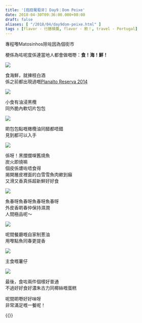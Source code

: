 ```yaml
---
title: '[抱抱葡萄牙] Day9：Dom Peixe'
date: 2018-04-30T09:36:00.000+08:00
draft: false
aliases: [ "/2018/04/day9dom-peixe.html" ]
tags : [flavor - 行膳積腹, flavor - 飲！, travel - Portugal]
---
```


專程嚟Matosinhos除咗因為個街市  

梗係為咗呢度係連當地人都會做嘅嘢：**食！海！鮮！**

![](/images/portugal9d1.jpg)

食海鮮，就揀枝白酒  
係之前都出現過嘅[Planalto Reserva 2014](https://hidie.net/portugal6h/)  

![](/images/portugal9d2.jpg)

小食有油浸黑欖  
同外脆內軟切片包包  

![](/images/portugal9d3.jpg)

啲包包點嘅橄欖油同醋都唔錯  
見到都可以入手  

![](/images/portugal9d.jpg)

係呀！黑擝擝㗎舊燒魚  
炭火即燒嘛  
個皮係燶咗唔食得  
揭開層皮裡面的白雪雪魚肉嫰到癲  
又滑又香真係超新鮮好好食  

![](/images/portugal9d4.jpg)

魚春呀魚春呀魚春呀魚春呀  
外皮香啲春仲保持濕潤  
人間極品呢～  

![](/images/portugal9d5.jpg)

呢間餐廳嘅自家制蔥油  
用嚟點魚同春更提香  

![](/images/portugal9d6.jpg)

主食嘅薯仔  

![](/images/portugal9d7.jpg)

最後，食咗兩件個樣好普通  
不過好好食好濃朱古力同椰絲嘅蛋糕  
  
呢間啲嘢好好味呀  
非常滿足嘅一餐呢！  
  

{{<portugal>}}  

